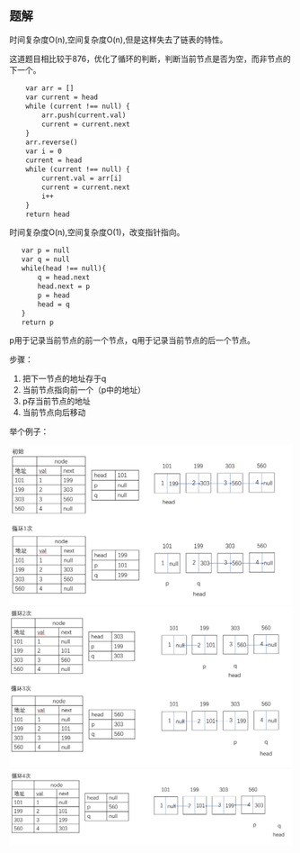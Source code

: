 ## 题解

时间复杂度O(n),空间复杂度O(n),但是这样失去了链表的特性。

这道题目相比较于876，优化了循环的判断，判断当前节点是否为空，而非节点的下一个。
```
    var arr = []
    var current = head
    while (current !== null) {
        arr.push(current.val)
        current = current.next
    }
    arr.reverse()
    var i = 0
    current = head
    while (current !== null) {
        current.val = arr[i]
        current = current.next
        i++
    }
    return head
```
时间复杂度O(n),空间复杂度O(1)，改变指针指向。
```
   var p = null
   var q = null
   while(head !== null){
       q = head.next
       head.next = p
       p = head
       head = q
   }
   return p
```
p用于记录当前节点的前一个节点，q用于记录当前节点的后一个节点。

步骤：
1. 把下一节点的地址存于q
2. 当前节点指向前一个（p中的地址）
3. p存当前节点的地址
4. 当前节点向后移动

举个例子：

![1](../../static/206.1.png)
![1](../../static/206.2.png)
![1](../../static/206.3.png)